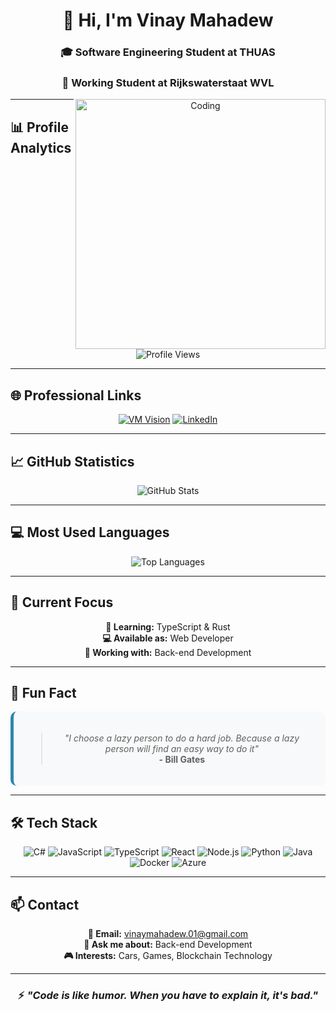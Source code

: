 <div align="center">

# 👋 Hi, I'm Vinay Mahadew

### 🎓 Software Engineering Student at THUAS
### 💼 Working Student at Rijkswaterstaat WVL

<img src="https://i.pinimg.com/originals/f1/e7/34/f1e734f9cade86fe737a9aa404ad5677.gif" alt="Coding" width="400" align="right">

</div>

---

## 📊 Profile Analytics

<div align="center">

![Profile Views](https://komarev.com/ghpvc/?username=vimah&label=Profile%20views&color=0e75b6&style=for-the-badge)

</div>

---

## 🌐 Professional Links

<div align="center">

[![VM Vision](https://img.shields.io/badge/🌐%20VM%20Vision-Website-2E86AB?style=for-the-badge&logo=web&logoColor=white)](https://vmvision.nl/)
[![LinkedIn](https://img.shields.io/badge/💼%20LinkedIn-Connect-0077B5?style=for-the-badge&logo=linkedin&logoColor=white)](https://www.linkedin.com/in/vinay-mh)

</div>

---

## 📈 GitHub Statistics

<div align="center">

![GitHub Stats](https://github-readme-stats.vercel.app/api?username=vimah&show_icons=true&theme=default&hide_border=true&bg_color=ffffff&title_color=2E86AB&text_color=333333&icon_color=2E86AB)

</div>

---

## 💻 Most Used Languages

<div align="center">

![Top Languages](https://github-readme-stats.vercel.app/api/top-langs/?username=vimah&layout=compact&theme=default&hide_border=true&bg_color=ffffff&title_color=2E86AB&text_color=333333)

</div>

---

## 🎯 Current Focus

<div align="center">

**🌱 Learning:** TypeScript & Rust  
**💻 Available as:** Web Developer  
**🔧 Working with:** Back-end Development  

</div>

---

## 🎲 Fun Fact

<div align="center" style="background-color: #f8f9fa; padding: 20px; border-radius: 10px; border-left: 5px solid #2E86AB;">

> *"I choose a lazy person to do a hard job. Because a lazy person will find an easy way to do it"*  
> **- Bill Gates**

</div>

---

## 🛠️ Tech Stack

<div align="center">

![C#](https://img.shields.io/badge/C%23-239120?style=for-the-badge&logo=c-sharp&logoColor=white)
![JavaScript](https://img.shields.io/badge/JavaScript-F7DF1E?style=for-the-badge&logo=javascript&logoColor=black)
![TypeScript](https://img.shields.io/badge/TypeScript-007ACC?style=for-the-badge&logo=typescript&logoColor=white)
![React](https://img.shields.io/badge/React-20232A?style=for-the-badge&logo=react&logoColor=61DAFB)
![Node.js](https://img.shields.io/badge/Node.js-43853D?style=for-the-badge&logo=node.js&logoColor=white)
![Python](https://img.shields.io/badge/Python-3776AB?style=for-the-badge&logo=python&logoColor=white)
![Java](https://img.shields.io/badge/Java-ED8B00?style=for-the-badge&logo=java&logoColor=white)
![Docker](https://img.shields.io/badge/Docker-2496ED?style=for-the-badge&logo=docker&logoColor=white)
![Azure](https://img.shields.io/badge/Microsoft%20Azure-0078D4?style=for-the-badge&logo=microsoft-azure&logoColor=white)

</div>

---

## 📫 Contact

<div align="center">

**📧 Email:** vinaymahadew.01@gmail.com  
**💬 Ask me about:** Back-end Development  
**🎮 Interests:** Cars, Games, Blockchain Technology  

</div>

---

<div align="center">

### ⚡ *"Code is like humor. When you have to explain it, it's bad."*

</div>
